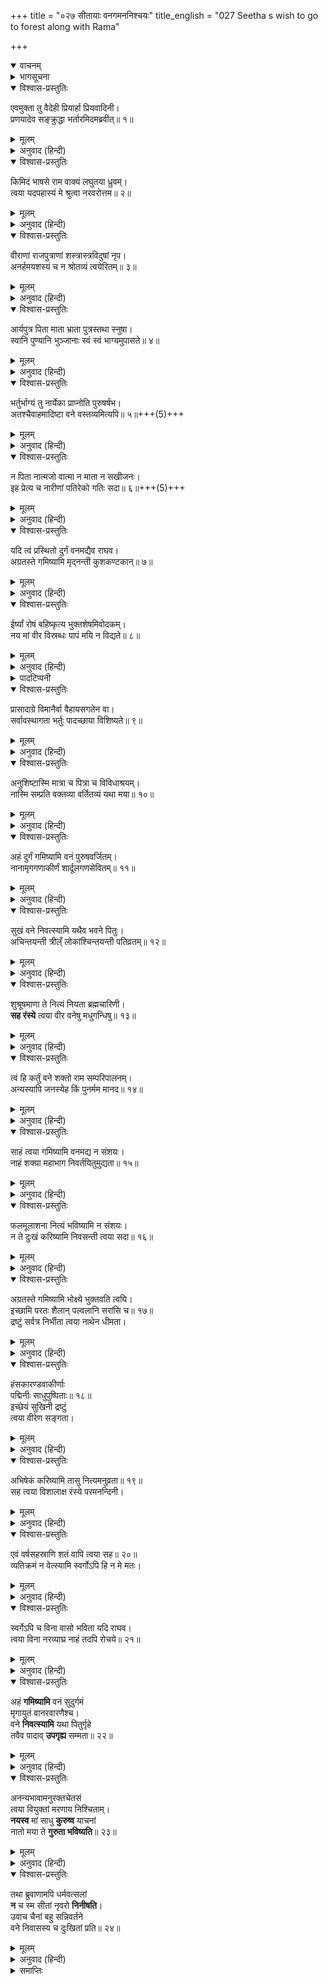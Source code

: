 +++
title = "०२७ सीतायाः वनगमननिश्चयः"
title_english = "027 Seetha s wish to go to forest along with Rama"

+++
<details open><summary>वाचनम्</summary>
<div caption="श्रीराम-हरिसीताराममूर्ति-घनपाठिभ्यां वचनम्" class="audioEmbed" src="https://archive.org/download/Ramayana-recitation-Sriram-harisItArAmamUrti-Ghanapaati-v2/Kanda_2/Kanda_2_AYK-027-Sitayaaha_Vanagamana_Nishchayaha.mp3"></div>
</details>

<details><summary>भागसूचना</summary>

27. सीताकी श्रीरामसे अपनेको भी साथ ले चलनेके लिये प्रार्थना
</details>

<details open><summary>विश्वास-प्रस्तुतिः</summary>

एवमुक्ता तु वैदेही प्रियार्हा प्रियवादिनी।  
प्रणयादेव सङ्क्रुद्धा भर्तारमिदमब्रवीत्॥ १॥
</details>

<details><summary>मूलम्</summary>

एवमुक्ता तु वैदेही प्रियार्हा प्रियवादिनी।  
प्रणयादेव सङ्क्रुद्धा भर्तारमिदमब्रवीत्॥ १॥
</details>

<details><summary>अनुवाद (हिन्दी)</summary>

श्रीरामके ऐसा कहनेपर प्रियवादिनी विदेहकुमारी सीताजी, जो सब प्रकारसे अपने स्वामीका प्यार पाने योग्य थीं, प्रेमसे ही कुछ कुपित होकर पतिसे इस प्रकार बोलीं—॥ १॥
</details>

<details open><summary>विश्वास-प्रस्तुतिः</summary>

किमिदं भाषसे राम वाक्यं लघुतया ध्रुवम्।  
त्वया यदपहास्यं मे श्रुत्वा नरवरोत्तम॥ २॥
</details>

<details><summary>मूलम्</summary>

किमिदं भाषसे राम वाक्यं लघुतया ध्रुवम्।  
त्वया यदपहास्यं मे श्रुत्वा नरवरोत्तम॥ २॥
</details>

<details><summary>अनुवाद (हिन्दी)</summary>

‘नरश्रेष्ठ श्रीराम! आप मुझे ओछी समझकर यह क्या कह रहे हैं? आपकी ये बातें सुनकर मुझे बहुत हँसी आती है॥ २॥
</details>

<details open><summary>विश्वास-प्रस्तुतिः</summary>

वीराणां राजपुत्राणां शस्त्रास्त्रविदुषां नृप।  
अनर्हमयशस्यं च न श्रोतव्यं त्वयेरितम्॥ ३॥
</details>

<details><summary>मूलम्</summary>

वीराणां राजपुत्राणां शस्त्रास्त्रविदुषां नृप।  
अनर्हमयशस्यं च न श्रोतव्यं त्वयेरितम्॥ ३॥
</details>

<details><summary>अनुवाद (हिन्दी)</summary>

‘नरेश्वर! आपने जो कुछ कहा है, वह अस्त्र-शस्त्रोंके ज्ञाता वीर राजकुमारोंके योग्य नहीं है। वह अपयशका टीका लगानेवाला होनेके कारण सुनने योग्य भी नहीं है॥ ३॥
</details>

<details open><summary>विश्वास-प्रस्तुतिः</summary>

आर्यपुत्र पिता माता भ्राता पुत्रस्तथा स्नुषा।  
स्वानि पुण्यानि भुञ्जानाः स्वं स्वं भाग्यमुपासते॥ ४॥
</details>

<details><summary>मूलम्</summary>

आर्यपुत्र पिता माता भ्राता पुत्रस्तथा स्नुषा।  
स्वानि पुण्यानि भुञ्जानाः स्वं स्वं भाग्यमुपासते॥ ४॥
</details>

<details><summary>अनुवाद (हिन्दी)</summary>

‘आर्यपुत्र! पिता, माता, भाई, पुत्र और पुत्रवधू—ये सब पुण्यादि कर्मोंका फल भोगते हुए अपने-अपने भाग्य (शुभाशुभ कर्म) के अनुसार जीवन-निर्वाह करते हैं॥ ४॥
</details>

<details open><summary>विश्वास-प्रस्तुतिः</summary>

भर्तुर्भाग्यं तु नार्येका प्राप्नोति पुरुषर्षभ।  
अतश्चैवाहमादिष्टा वने वस्तव्यमित्यपि॥ ५॥+++(5)+++
</details>

<details><summary>मूलम्</summary>

भर्तुर्भाग्यं तु नार्येका प्राप्नोति पुरुषर्षभ।  
अतश्चैवाहमादिष्टा वने वस्तव्यमित्यपि॥ ५॥
</details>

<details><summary>अनुवाद (हिन्दी)</summary>

‘पुरुषप्रवर! केवल पत्नी ही अपने पतिके भाग्यका अनुसरण करती है, अतः आपके साथ ही मुझे भी वनमें रहनेकी आज्ञा मिल गयी है॥ ५॥
</details>

<details open><summary>विश्वास-प्रस्तुतिः</summary>

न पिता नात्मजो वात्मा न माता न सखीजनः।  
इह प्रेत्य च नारीणां पतिरेको गतिः सदा॥ ६॥+++(5)+++
</details>

<details><summary>मूलम्</summary>

न पिता नात्मजो वात्मा न माता न सखीजनः।  
इह प्रेत्य च नारीणां पतिरेको गतिः सदा॥ ६॥
</details>

<details><summary>अनुवाद (हिन्दी)</summary>

‘नारियोंके लिये इस लोक और परलोकमें एकमात्र पति ही सदा आश्रय देनेवाला है। पिता, पुत्र, माता, सखियाँ तथा अपना यह शरीर भी उसका सच्चा सहायक नहीं है॥
</details>

<details open><summary>विश्वास-प्रस्तुतिः</summary>

यदि त्वं प्रस्थितो दुर्गं वनमद्यैव राघव।  
अग्रतस्ते गमिष्यामि मृद्नन्ती कुशकण्टकान्॥ ७॥
</details>

<details><summary>मूलम्</summary>

यदि त्वं प्रस्थितो दुर्गं वनमद्यैव राघव।  
अग्रतस्ते गमिष्यामि मृद्नन्ती कुशकण्टकान्॥ ७॥
</details>

<details><summary>अनुवाद (हिन्दी)</summary>

‘रघुनन्दन! यदि आप आज ही दुर्गम वनकी ओर प्रस्थान कर रहे हैं तो मैं रास्तेके कुश और काँटोंको कुचलती हुई आपके आगे-आगे चलूँगी॥ ७॥
</details>

<details open><summary>विश्वास-प्रस्तुतिः</summary>

ईर्ष्यां रोषं बहिष्कृत्य भुक्तशेषमिवोदकम्।  
नय मां वीर विस्रब्धः पापं मयि न विद्यते॥ ८॥
</details>

<details><summary>मूलम्</summary>

ईर्ष्यां रोषं बहिष्कृत्य भुक्तशेषमिवोदकम्।  
नय मां वीर विस्रब्धः पापं मयि न विद्यते॥ ८॥
</details>

<details><summary>अनुवाद (हिन्दी)</summary>

‘अतः वीर! आप ईर्ष्या१ और रोषको२ दूर करके पीनेसे३ बचे हुए जलकी भाँति मुझे निःशङ्क होकर साथ ले चलिये। मुझमें ऐसा कोई पाप—अपराध नहीं है, जिसके कारण आप मुझे यहाँ त्याग दें॥ ८॥
</details>

<details><summary>पादटिप्पनी</summary>

१. स्त्री होकर यह वनमें जानेका साहस कैसे करती है? इस विचारसे ईर्ष्या होती है।  
२. यह मेरी बात नहीं मान रही है, यह सोचकर रोष प्रकट होता है। इन दोनोंका त्याग अपेक्षित है।  
३. जैसे किसी जलहीन बीहड़ पथमें लोग अपने पीनेसे बचे हुए पानीको साथ ले चलते हैं, उसी प्रकार मुझे भी आप साथ ले चलें—यह सीताका अनुरोध है।
</details>

<details open><summary>विश्वास-प्रस्तुतिः</summary>

प्रासादाग्रे विमानैर्वा वैहायसगतेन वा।  
सर्वावस्थागता भर्तुः पादच्छाया विशिष्यते॥ ९॥
</details>

<details><summary>मूलम्</summary>

प्रासादाग्रे विमानैर्वा वैहायसगतेन वा।  
सर्वावस्थागता भर्तुः पादच्छाया विशिष्यते॥ ९॥
</details>

<details><summary>अनुवाद (हिन्दी)</summary>

‘ऊँचे-ऊँचे महलोंमें रहना, विमानोंपर चढ़कर घूमना अथवा अणिमा आदि सिद्धियोंके द्वारा आकाशमें विचरना—इन सबकी अपेक्षा स्त्रीके लिये सभी अवस्थाओंमें पतिके चरणोंकी छायामें रहना विशेष महत्त्व रखता है॥ ९॥
</details>

<details open><summary>विश्वास-प्रस्तुतिः</summary>

अनुशिष्टास्मि मात्रा च पित्रा च विविधाश्रयम्।  
नास्मि सम्प्रति वक्तव्या वर्तितव्यं यथा मया॥ १०॥
</details>

<details><summary>मूलम्</summary>

अनुशिष्टास्मि मात्रा च पित्रा च विविधाश्रयम्।  
नास्मि सम्प्रति वक्तव्या वर्तितव्यं यथा मया॥ १०॥
</details>

<details><summary>अनुवाद (हिन्दी)</summary>

‘मुझे किसके साथ कैसा बर्ताव करना चाहिये, इस विषयमें मेरी माता और पिताने मुझे अनेक प्रकारसे शिक्षा दी है। इस समय इसके विषयमें मुझे कोई उपदेश देनेकी आवश्यकता नहीं है॥ १०॥
</details>

<details open><summary>विश्वास-प्रस्तुतिः</summary>

अहं दुर्गं गमिष्यामि वनं पुरुषवर्जितम्।  
नानामृगगणाकीर्णं शार्दूलगणसेवितम्॥ ११॥
</details>

<details><summary>मूलम्</summary>

अहं दुर्गं गमिष्यामि वनं पुरुषवर्जितम्।  
नानामृगगणाकीर्णं शार्दूलगणसेवितम्॥ ११॥
</details>

<details><summary>अनुवाद (हिन्दी)</summary>

‘अतः नाना प्रकारके वन्य पशुओंसे व्याप्त तथा सिंहों और व्याघ्रोंसे सेवित उस निर्जन एवं दुर्गम वनमें मैं अवश्य चलूँगी॥ ११॥
</details>

<details open><summary>विश्वास-प्रस्तुतिः</summary>

सुखं वने निवत्स्यामि यथैव भवने पितुः।  
अचिन्तयन्ती त्रील्ँ लोकांश्चिन्तयन्ती पतिव्रतम्॥ १२॥
</details>

<details><summary>मूलम्</summary>

सुखं वने निवत्स्यामि यथैव भवने पितुः।  
अचिन्तयन्ती त्रील्ँ लोकांश्चिन्तयन्ती पतिव्रतम्॥ १२॥
</details>

<details><summary>अनुवाद (हिन्दी)</summary>

‘मैं तो जैसे अपने पिताके घरमें रहती थी, उसी प्रकार उस वनमें भी सुखपूर्वक निवास करूँगी। वहाँ तीनों लोकोंके ऐश्वर्यको भी कुछ न समझती हुई मैं सदा पतिव्रत-धर्मका चिन्तन करती हुई आपकी सेवामें लगी रहूँगी॥ १२॥
</details>

<details open><summary>विश्वास-प्रस्तुतिः</summary>

शुश्रूषमाणा ते नित्यं नियता ब्रह्मचारिणी।  
**सह रंस्ये** त्वया वीर वनेषु मधुगन्धिषु॥ १३॥
</details>

<details><summary>मूलम्</summary>

शुश्रूषमाणा ते नित्यं नियता ब्रह्मचारिणी।  
सह रंस्ये त्वया वीर वनेषु मधुगन्धिषु॥ १३॥
</details>

<details><summary>अनुवाद (हिन्दी)</summary>

‘वीर! नियमपूर्वक रहकर ब्रह्मचर्यव्रतका पालन करूँगी और सदा आपकी सेवामें तत्पर रहकर आपहीके साथ मीठी-मीठी सुगन्धसे भरे हुए वनोंमें विचरूँगी॥ १३॥
</details>

<details open><summary>विश्वास-प्रस्तुतिः</summary>

त्वं हि कर्तुं वने शक्तो राम सम्परिपालनम्।  
अन्यस्यापि जनस्येह किं पुनर्मम मानद॥ १४॥
</details>

<details><summary>मूलम्</summary>

त्वं हि कर्तुं वने शक्तो राम सम्परिपालनम्।  
अन्यस्यापि जनस्येह किं पुनर्मम मानद॥ १४॥
</details>

<details><summary>अनुवाद (हिन्दी)</summary>

‘दूसरोंको मान देनेवाले श्रीराम! आप तो वनमें रहकर दूसरे लोगोंकी भी रक्षा कर सकते हैं, फिर मेरी रक्षा करना आपके लिये कौन बड़ी बात है?॥ १४॥
</details>

<details open><summary>विश्वास-प्रस्तुतिः</summary>

साहं त्वया गमिष्यामि वनमद्य न संशयः।  
नाहं शक्या महाभाग निवर्तयितुमुद्यता॥ १५॥
</details>

<details><summary>मूलम्</summary>

साहं त्वया गमिष्यामि वनमद्य न संशयः।  
नाहं शक्या महाभाग निवर्तयितुमुद्यता॥ १५॥
</details>

<details><summary>अनुवाद (हिन्दी)</summary>

‘महाभाग! अतः मैं आपके साथ आज अवश्य वनमें चलूँगी। इसमें संशय नहीं है। मैं हर तरह चलनेको तैयार हूँ। मुझे किसी तरह भी रोका नहीं जा सकता॥ १५॥
</details>

<details open><summary>विश्वास-प्रस्तुतिः</summary>

फलमूलाशना नित्यं भविष्यामि न संशयः।  
न ते दुःखं करिष्यामि निवसन्ती त्वया सदा॥ १६॥
</details>

<details><summary>मूलम्</summary>

फलमूलाशना नित्यं भविष्यामि न संशयः।  
न ते दुःखं करिष्यामि निवसन्ती त्वया सदा॥ १६॥
</details>

<details><summary>अनुवाद (हिन्दी)</summary>

‘वहाँ चलकर मैं आपको कोई कष्ट नहीं दूँगी, सदा आपके साथ रहूँगी और प्रतिदिन फल-मूल खाकर ही निर्वाह करूँगी। मेरे इस कथनमें किसी प्रकारके संदेहके लिये स्थान नहीं है॥ १६॥
</details>

<details open><summary>विश्वास-प्रस्तुतिः</summary>

अग्रतस्ते गमिष्यामि भोक्ष्ये भुक्तवति त्वयि।  
इच्छामि परतः शैलान् पल्वलानि सरांसि च॥ १७॥  
द्रष्टुं सर्वत्र निर्भीता त्वया नाथेन धीमता।
</details>

<details><summary>मूलम्</summary>

अग्रतस्ते गमिष्यामि भोक्ष्ये भुक्तवति त्वयि।  
इच्छामि परतः शैलान् पल्वलानि सरांसि च॥ १७॥  
द्रष्टुं सर्वत्र निर्भीता त्वया नाथेन धीमता।
</details>

<details><summary>अनुवाद (हिन्दी)</summary>

‘आपके आगे-आगे चलूँगी और आपके भोजन कर लेनेपर जो कुछ बचेगा, उसे ही खाकर रहूँगी। प्रभो! मेरी बड़ी इच्छा है कि मैं आप बुद्धिमान् प्राणनाथके साथ निर्भय हो वनमें सर्वत्र घूमकर पर्वतों, छोटे-छोटे तालाबों और सरोवरोंको देखूँ॥ १७ १/२॥
</details>

<details open><summary>विश्वास-प्रस्तुतिः</summary>

हंसकारण्डवाकीर्णाः  
पद्मिनीः साधुपुष्पिताः॥ १८॥  
इच्छेयं सुखिनी द्रष्टुं  
त्वया वीरेण सङ्गता।
</details>

<details><summary>मूलम्</summary>

हंसकारण्डवाकीर्णाः पद्मिनीः साधुपुष्पिताः॥ १८॥  
इच्छेयं सुखिनी द्रष्टुं त्वया वीरेण सङ्गता।
</details>

<details><summary>अनुवाद (हिन्दी)</summary>

‘आप मेरे वीर स्वामी हैं। मैं आपके साथ रहकर सुखपूर्वक उन सुन्दर सरोवरोंकी शोभा देखना चाहती हूँ, जो श्रेष्ठ कमलपुष्पोंसे सुशोभित हैं तथा जिनमें हंस और कारण्डव आदि पक्षी भरे रहते हैं॥ १८ १/२॥
</details>

<details open><summary>विश्वास-प्रस्तुतिः</summary>

अभिषेकं करिष्यामि तासु नित्यमनुव्रता॥ १९॥  
सह त्वया विशालाक्ष रंस्ये परमनन्दिनी।
</details>

<details><summary>मूलम्</summary>

अभिषेकं करिष्यामि तासु नित्यमनुव्रता॥ १९॥  
सह त्वया विशालाक्ष रंस्ये परमनन्दिनी।
</details>

<details><summary>अनुवाद (हिन्दी)</summary>

‘विशाल नेत्रोंवाले आर्यपुत्र! आपके चरणोंमें अनुरक्त रहकर मैं प्रतिदिन उन सरोवरोंमें स्नान करूँगी और आपके साथ वहाँ सब ओर विचरूँगी, इससे मुझे परम आनन्दका अनुभव होगा॥ १९ १/२॥
</details>

<details open><summary>विश्वास-प्रस्तुतिः</summary>

एवं वर्षसहस्राणि शतं वापि त्वया सह॥ २०॥  
व्यतिक्रमं न वेत्स्यामि स्वर्गोऽपि हि न मे मतः।
</details>

<details><summary>मूलम्</summary>

एवं वर्षसहस्राणि शतं वापि त्वया सह॥ २०॥  
व्यतिक्रमं न वेत्स्यामि स्वर्गोऽपि हि न मे मतः।
</details>

<details><summary>अनुवाद (हिन्दी)</summary>

‘इस तरह सैकड़ों या हजारों वर्षोंतक भी यदि आपके साथ रहनेका सौभाग्य मिले तो मुझे कभी कष्टका अनुभव नहीं होगा। यदि आप साथ न हों तो मुझे स्वर्गलोककी प्राप्ति भी अभीष्ट नहीं है॥ २० १/२॥
</details>

<details open><summary>विश्वास-प्रस्तुतिः</summary>

स्वर्गेऽपि च विना वासो भविता यदि राघव।  
त्वया विना नरव्याघ्र नाहं तदपि रोचये॥ २१॥
</details>

<details><summary>मूलम्</summary>

स्वर्गेऽपि च विना वासो भविता यदि राघव।  
त्वया विना नरव्याघ्र नाहं तदपि रोचये॥ २१॥
</details>

<details><summary>अनुवाद (हिन्दी)</summary>

‘पुरुषसिंह रघुनन्दन! आपके बिना यदि मुझे स्वर्गलोकका निवास भी मिल रहा हो तो वह मेरे लिये रुचिकर नहीं हो सकता—मैं उसे लेना नहीं चाहूँगी॥ २१॥
</details>

<details open><summary>विश्वास-प्रस्तुतिः</summary>

अहं **गमिष्यामि** वनं सुदुर्गमं  
मृगायुतं वानरवारणैश्च।  
वने **निवत्स्यामि** यथा पितुर्गृहे  
तवैव पादाव् **उपगृह्य** सम्मता॥ २२॥
</details>

<details><summary>मूलम्</summary>

अहं गमिष्यामि वनं सुदुर्गमं  
मृगायुतं वानरवारणैश्च।  
वने निवत्स्यामि यथा पितुर्गृहे  
तवैव पादावुपगृह्य सम्मता॥ २२॥
</details>

<details><summary>अनुवाद (हिन्दी)</summary>

‘प्राणनाथ! अतः उस अत्यन्त दुर्गम वनमें, जहाँ सहस्रों मृग, वानर और हाथी निवास करते हैं, मैं अवश्य चलूँगी और आपके ही चरणोंकी सेवामें रहकर आपके अनुकूल चलती हुई उस वनमें उसी तरह सुखसे रहूँगी, जैसे पिताके घरमें रहा करती थी॥ २२॥
</details>

<details open><summary>विश्वास-प्रस्तुतिः</summary>

अनन्यभावामनुरक्तचेतसं  
त्वया वियुक्तां मरणाय निश्चिताम्।  
**नयस्व** मां साधु **कुरुष्व** याचनां  
नातो मया ते **गुरुता भविष्यति**॥ २३॥
</details>

<details><summary>मूलम्</summary>

अनन्यभावामनुरक्तचेतसं  
त्वया वियुक्तां मरणाय निश्चिताम्।  
नयस्व मां साधु कुरुष्व याचनां  
नातो मया ते गुरुता भविष्यति॥ २३॥
</details>

<details><summary>अनुवाद (हिन्दी)</summary>

‘मेरे हृदयका सम्पूर्ण प्रेम एकमात्र आपको ही अर्पित है, आपके सिवा और कहीं मेरा मन नहीं जाता, यदि आपसे वियोग हुआ तो निश्चय ही मेरी मृत्यु हो जायगी। इसलिये आप मेरी याचना सफल करें, मुझे साथ ले चलें, यही अच्छा होगा; मेरे रहनेसे आपपर कोई भार नहीं पड़ेगा’॥ २३॥
</details>

<details open><summary>विश्वास-प्रस्तुतिः</summary>

तथा ब्रुवाणामपि धर्मवत्सलां  
**न** च स्म सीतां नृवरो **निनीषति**।  
उवाच चैनां बहु सन्निवर्तने  
वने निवासस्य च दुःखितां प्रति॥ २४॥
</details>

<details><summary>मूलम्</summary>

तथा ब्रुवाणामपि धर्मवत्सलां  
न च स्म सीतां नृवरो निनीषति।  
उवाच चैनां बहु सन्निवर्तने  
वने निवासस्य च दुःखितां प्रति॥ २४॥
</details>

<details><summary>अनुवाद (हिन्दी)</summary>

धर्ममें अनुरक्त रहनेवाली सीताके इस प्रकार प्रार्थना करनेपर भी नरश्रेष्ठ श्रीरामको उन्हें साथ ले जानेकी इच्छा नहीं हुई। वे उन्हें वनवासके विचारसे निवृत्त करनेके लिये वहाँके कष्टोंका अनेक प्रकारसे विस्तारपूर्वक वर्णन करने लगे॥ २४॥
</details>

<details><summary>समाप्तिः</summary>

इत्यार्षे श्रीमद्रामायणे वाल्मीकीये आदिकाव्येऽयोध्याकाण्डे सप्तविंशः सर्गः॥ २७॥  
इस प्रकार श्रीवाल्मीकिनिर्मित आर्षरामायण आदिकाव्यके अयोध्याकाण्डमें सत्ताईसवाँ सर्ग पूरा हुआ॥ २७॥
</details>

